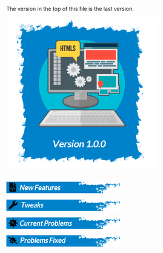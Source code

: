 


The version in the top of this file is the last version.


<img style="align:center" src="./app/assests/versionBanners/versions/version100.png">
<br>
<br>


<img src="./app/assests/versionBanners/newFeature.png"></img>


<img src="./app/assests/versionBanners/tweats.png"></img>

<img src="./app/assests/versionBanners/CurrentProblems.png"></img>


<img src="./app/assests/versionBanners/ProblemsFixed.png"></img>



